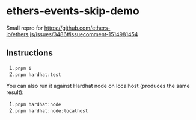 # ethers-events-skip-demo

Small repro for https://github.com/ethers-io/ethers.js/issues/3486#issuecomment-1514981454

## Instructions

1. `pnpm i`
2. `pnpm hardhat:test`

You can also run it against Hardhat node on localhost (produces the same result):

1. `pnpm hardhat:node`
2. `pnpm hardhat:node:localhost`
